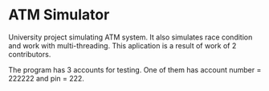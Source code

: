 # ATM Simulator
University project simulating ATM system. It also simulates race condition and work with multi-threading.
This aplication is a result of work of 2 contributors.

The program has 3 accounts for testing. One of them has account number = 222222 and pin = 222.
